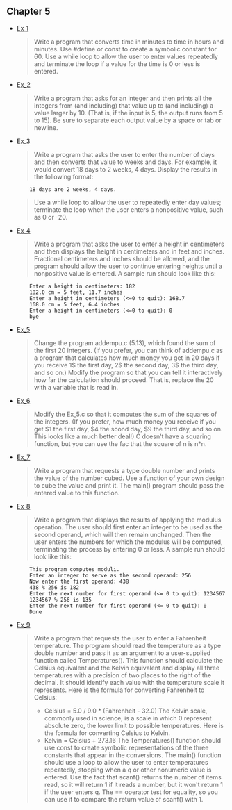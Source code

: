 ## Chapter 5

- [Ex_1](./Ex_1.c)
    > Write a program that converts time in minutes to time in hours and minutes. Use #define or const to create a symbolic constant for 60. Use a while loop to allow the user to enter values repeatedly and terminate the loop if a value for the time is 0 or less is entered.
- [Ex_2](./Ex_2.c)
    > Write a program that asks for an integer and then prints all the integers from (and including) that value up to (and including) a value larger by 10. (That is, if the input is 5, the output runs from 5 to 15). Be sure to separate each output value by a space or tab or newline.
- [Ex_3](./Ex_3.c)
    > Write a program that asks the user to enter the number of days and then converts that value to weeks and days. For example, it would convert 18 days to 2 weeks, 4 days. Display the results in the following format:
    ```
        18 days are 2 weeks, 4 days.
    ```
    > Use a while loop to allow the user to repeatedly enter day values; terminate the loop when the user enters a nonpositive value, such as 0 or -20.
- [Ex_4](./Ex_4.c)
    > Write a program that asks the user to enter a height in centimeters and then displays the height in centimeters and in feet and inches. Fractional centimeters and inches should be allowed, and the program should allow the user to continue entering heights until a nonpositive value is entered. A sample run should look like this:
    ```
        Enter a height in centimeters: 182
        182.0 cm = 5 feet, 11.7 inches
        Enter a height in centimeters (<=0 to quit): 168.7
        168.0 cm = 5 feet, 6.4 inches
        Enter a height in centimeters (<=0 to quit): 0
        bye
    ```
- [Ex_5](./Ex_5.c)
    > Change the program addempu.c (5.13), which found the sum of the first 20 integers. (If you prefer, you can think of addempu.c as a program that calculates how much money you get in 20 days if you receive 1$ the first day, 2$ the second day, 3$ the third day, and so on.) Modify the program so that you can tell it interactively how far the calculation should proceed. That is, replace the 20 with a variable that is read in.
- [Ex_6](./Ex_6.c)
    > Modify the Ex_5.c so that it computes the sum of the squares of the integers. (If you prefer, how much money you receive if you get $1 the first day, $4 the scond day, $9 the third day, and so on. This looks like a much better  deal!) C doesn't have a squaring function, but you can use the fac that the square of n is n*n.
- [Ex_7](./Ex_7.c)
    > Write a program that requests a type double number and prints the value of the number cubed. Use a function of your own design to cube the value and print it. The main() program should pass the entered value to this function.
- [Ex_8](./Ex_8.c)
    > Write a program that displays the results of applying the modulus operation. The user should first enter an integer to be used as the second operand, which will then remain unchanged. Then the user enters the numbers for which the modulus will be computed, terminating the process by entering 0 or less. A sample run should look like this:
    ```
        This program computes moduli.
        Enter an integer to serve as the second operand: 256
        Now enter the first operand: 438
        438 % 256 is 182
        Enter the next number for first operand (<= 0 to quit): 1234567
        1234567 % 256 is 135
        Enter the next number for first operand (<= 0 to quit): 0
        Done
    ```
- [Ex_9](./Ex_9.c)
    > Write a program that requests the user to enter a Fahrenheit temperature. The program should read the temperature as a type double number and pass it as an argument to a user-supplied function called Temperatures(). This function should calculate the Celsius equivalent and the Kelvin equivalent and display all three temperatures with a precision of two places to the right of the decimal. It should identify each value with the temperature scale it represents. Here is the formula for converting Fahrenheit to Celsius:
    >   - Celsius = 5.0 / 9.0 * (Fahrenheit - 32.0)
    > The Kelvin scale, commonly used in science, is a scale in which 0 represent absolute zero, the lower limit to possible temperatures. Here is the formula for converting Celsius to Kelvin. 
    >   - Kelvin = Celsius + 273.16
    > The Temperatures() function should use const to create symbolic representations of the three constants that appear in the conversions. The main() function should use a loop to allow the user to enter temperatures repeatedly, stopping when a q or other nonumeric value is entered. Use the fact that scanf() returns the number of items read, so it will return 1 if it reads a number, but it won't return 1 if the user enters q. The == operator test for equality, so you can use it to compare the return value of scanf() with 1.